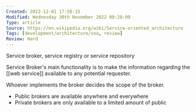 ```yaml
---
Created: 2022-12-01 17:58:15
Modified: Wednesday 30th November 2022 09:28:09
Type: article
Source: https://en.wikipedia.org/wiki/Service-oriented_architecture
Tags: [development/architecture/soa, review]
Review: Hard
---
```


Service broker, service registry or service repository

Service Broker's main functionality is to make the information regarding the [[web service]] available to any potential requester. 

Whoever implements the broker decides the scope of the broker. 
- Public brokers are available anywhere and everywhere
- Private brokers are only available to a limited amount of public
